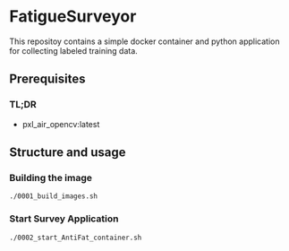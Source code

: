 # FatigueSurveyor

This repositoy contains a simple docker container and python application for collecting labeled training data.



## Prerequisites

### TL;DR
- pxl_air_opencv:latest





## Structure and usage

### Building the image





`./0001_build_images.sh`

  

### Start Survey Application

`./0002_start_AntiFat_container.sh`



